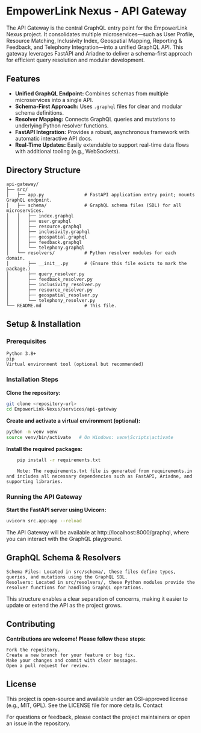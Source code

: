 # EmpowerLink Nexus - API Gateway

The API Gateway is the central GraphQL entry point for the EmpowerLink Nexus project. It consolidates multiple microservices—such as User Profile, Resource Matching, Inclusivity Index, Geospatial Mapping, Reporting & Feedback, and Telephony Integration—into a unified GraphQL API. This gateway leverages FastAPI and Ariadne to deliver a schema-first approach for efficient query resolution and modular development.

## Features

- **Unified GraphQL Endpoint:** Combines schemas from multiple microservices into a single API.
- **Schema-First Approach:** Uses `.graphql` files for clear and modular schema definitions.
- **Resolver Mapping:** Connects GraphQL queries and mutations to underlying Python resolver functions.
- **FastAPI Integration:** Provides a robust, asynchronous framework with automatic interactive API docs.
- **Real-Time Updates:** Easily extendable to support real-time data flows with additional tooling (e.g., WebSockets).

## Directory Structure

```plaintext
api-gateway/
├── src/
│   ├── app.py               # FastAPI application entry point; mounts GraphQL endpoint.
│   ├── schema/              # GraphQL schema files (SDL) for all microservices.
│   │   ├── index.graphql
│   │   ├── user.graphql
│   │   ├── resource.graphql
│   │   ├── inclusivity.graphql
│   │   ├── geospatial.graphql
│   │   ├── feedback.graphql
│   │   └── telephony.graphql
│   └── resolvers/           # Python resolver modules for each domain.
│       ├── __init__.py      # (Ensure this file exists to mark the package.)
│       ├── query_resolver.py
│       ├── feedback_resolver.py
│       ├── inclusivity_resolver.py
│       ├── resource_resolver.py
│       ├── geospatial_resolver.py
│       └── telephony_resolver.py
└── README.md                # This file.
```
## Setup & Installation
### Prerequisites

    Python 3.8+
    pip
    Virtual environment tool (optional but recommended)

### Installation Steps

__Clone the repository:__
```bash
git clone <repository-url>
cd EmpowerLink-Nexus/services/api-gateway
```

__Create and activate a virtual environment (optional):__
```bash
python -m venv venv
source venv/bin/activate   # On Windows: venv\Scripts\activate
```

__Install the required packages:__
```bash
    pip install -r requirements.txt
```

        Note: The requirements.txt file is generated from requirements.in and includes all necessary dependencies such as FastAPI, Ariadne, and supporting libraries.

### Running the API Gateway

__Start the FastAPI server using Uvicorn:__
```bash
uvicorn src.app:app --reload
```

The API Gateway will be available at http://localhost:8000/graphql, where you can interact with the GraphQL playground.

## GraphQL Schema & Resolvers

    Schema Files: Located in src/schema/, these files define types, queries, and mutations using the GraphQL SDL.
    Resolvers: Located in src/resolvers/, these Python modules provide the resolver functions for handling GraphQL operations.

This structure enables a clear separation of concerns, making it easier to update or extend the API as the project grows.

## Contributing

__Contributions are welcome! Please follow these steps:__

    Fork the repository.
    Create a new branch for your feature or bug fix.
    Make your changes and commit with clear messages.
    Open a pull request for review.

## License

This project is open-source and available under an OSI-approved license (e.g., MIT, GPL). See the LICENSE file for more details.
Contact

For questions or feedback, please contact the project maintainers or open an issue in the repository.
